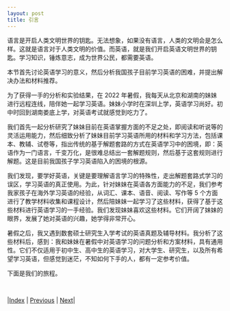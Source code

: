 ```yaml
---
layout: post
title: 引言
---
```


语言是开启人类文明世界的钥匙。无法想象，如果没有语言，人类的文明会是怎么样。这就是语言对于人类文明的价值。而英语，就是我们开启英语文明世界的钥匙。学习知识，锤炼意志，成为世界公民，都需要英语。

本节首先讨论英语学习的意义，然后分析我国孩子目前学习英语的困难，并提出解决办法和材料推荐。

为了获得一手的分析和实验结果，在 2022 年暑假，我每天从北京和湖南的妹妹进行远程连线，陪伴她一起学习英语。妹妹小学时在深圳上学，英语学习尚好。初中时回到湖南娄底上学，对英语考试就感觉到吃力了。

我们首先一起分析研究了妹妹目前在英语掌握方面的不足之处，即阅读和听说等的灵活运用能力，然后细致分析了妹妹目前学习英语所用的材料和学习方法，包括课本、教辅、试卷等，指出传统的基于解题套路的方式在英语学习中的困境，即：英语作为一门语言，千变万化，是很难总结出一套解题规则，然后基于这套规则进行解题。这是目前我国孩子学习英语陷入的困境的根源。

我们发现，要学好英语，关键是要理解语言学习的特殊性，走出解题套路式学习的误区，学习英语的真正使用。为此，针对妹妹在英语各方面能力的不足，我们参考我家孩子在海外学习英语的经验，从词汇、课本、语音、阅读、写作等 5 个方面进行了教学材料收集和课程设计，然后陪妹妹一起学习了这些材料，获得了基于这些材料进行英语学习的一手经验。我们发现妹妹喜欢这些材料。它们开阔了妹妹的眼界，发展了她对英语的兴趣，她学得非常开心。

暑假之后，我又遇到数套硕士研究生入学考试的英语真题及辅导材料。我分析了这些材料后，感到：我和妹妹在暑假中对英语学习的问题分析和方案材料，具有通用性。它们不仅适用于初中生、高中生的英语学习，对大学生、研究生，以及所有希望学习英语，但感觉到迷茫，不知如何下手的人，都有一定参考价值。

下面是我们的旅程。

<br/>

|[Index](../../) | [Previous](../2-libra/5-summary) | [Next](0-1-value)|